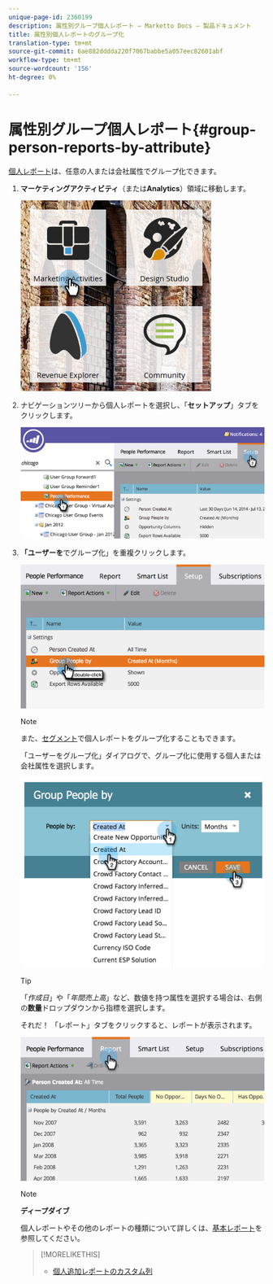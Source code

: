 ```yaml
---
unique-page-id: 2360199
description: 属性別グループ個人レポート — Marketto Docs — 製品ドキュメント
title: 属性別個人レポートのグループ化
translation-type: tm+mt
source-git-commit: 6ae882dddda220f7067babbe5a057eec82601abf
workflow-type: tm+mt
source-wordcount: '156'
ht-degree: 0%

---
```



# 属性別グループ個人レポート{#group-person-reports-by-attribute}

[個人レポート](https://docs.marketo.com/display/docs/basic+reporting)は、任意の人または会社属性でグループ化できます。

1. **マーケティングアクティビティ**（または&#x200B;**Analytics**）領域に移動します。

   ![](assets/image2017-3-28-10-3a22-3a53.png)

1. ナビゲーションツリーから個人レポートを選択し、「**セットアップ**」タブをクリックします。

   ![](assets/image2017-3-28-11-3a33-3a48.png)

1. **「ユーザーを**&#x200B;でグループ化」を重複クリックします。

   ![](assets/image2017-3-28-11-3a34-3a5.png)

   >[!NOTE]
   >
   >また、[セグメント](../../../../product-docs/personalization/segmentation-and-snippets/segmentation/group-person-reports-by-segment.md)で個人レポートをグループ化することもできます。

   「ユーザーをグループ化」ダイアログで、グループ化に使用する個人または会社属性を選択します。

   ![](assets/image2017-3-28-11-3a34-3a42.png)

   >[!TIP]
   >
   >「*作成日*」や「*年間売上高*」など、数値を持つ属性を選択する場合は、右側の&#x200B;**数量**&#x200B;ドロップダウンから指標を選択します。

   それだ！ 「レポート」タブをクリックすると、レポートが表示されます。

   ![](assets/image2017-3-28-11-3a35-3a0.png)

   >[!NOTE]
   >
   >**ディープダイブ**
   >
   >
   >個人レポートやその他のレポートの種類について詳しくは、[基本レポート](https://docs.marketo.com/display/docs/basic+reporting)を参照してください。

   >[!MORELIKETHIS]
   >
   >
   >    
   >    
   >    * [個人追加レポートのカスタム列](../../../../product-docs/reporting/basic-reporting/editing-reports/add-custom-columns-to-a-person-report.md)


